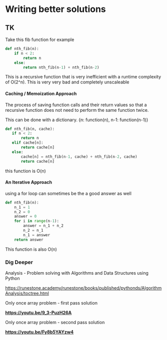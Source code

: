 # Writing better solutions
## TK
Take this fib function for example
```python
def nth_fib(n):
    if n < 2:
        return n
    else:
        return nth_fib(n-1) + nth_fib(n-2)
```
This is a recursive function that is very inefficient with a runtime complexity of O(2^n). This is very very bad and completely unscaleable

#### Caching / Memoization Approach

The process of saving function calls and their return values so that a recursive function does not need to perform the same function twice.

This can be done with a dictionary. {n: function(n), n-1: function(n-1)}
 ```python
 def nth_fib(n, cache):
    if n < 2:
        return n
    elif cache[n]:
        return cache[n]
    else:
        cache[n] = nth_fib(n-1, cache) + nth_fib(n-2, cache)
        return cache[n]    
 ```
 this function is O(n)

#### An Iterative Approach
using a for loop can sometimes be the a good answer as well
```python
def nth_fib(n):
    n_1 = 1
    n_2 = 0
    answer = 0
    for i in range(n-1):
        answer = n_1 + n_2
        n_2 = n_1
        n_1 = answer
    return answer
```
This function is also O(n)
### Dig Deeper

Analysis - Problem solving with Algorithms and Data Structures using Python

https://runestone.academy/runestone/books/published/pythonds/AlgorithmAnalysis/toctree.html

Only once array problem - first pass solution

**https://youtu.be/9_3-PuzH26A**

Only once array problem - second pass solution

**https://youtu.be/Fy8b5YAYzw4**